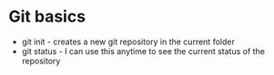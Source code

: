 # Git basics

* git init - creates a new git repository in the current folder
* git status - I can use this anytime to see the current status of the repository
